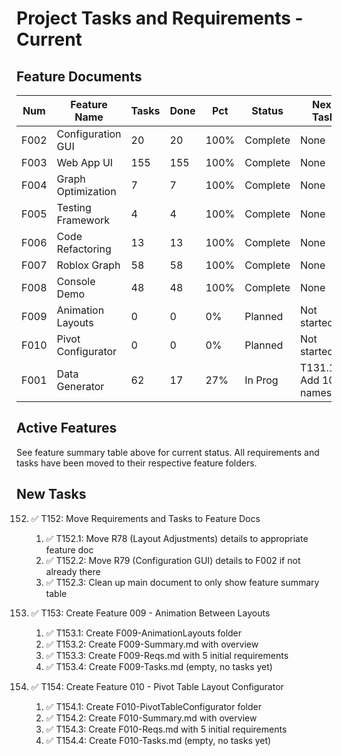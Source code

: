 # Project Tasks and Requirements - Current

## Feature Documents

| Num  | Feature Name       | Tasks | Done | Pct  | Status   | Next Task              |
| ---- | ------------------ | ----- | ---- | ---- | -------- | ---------------------- |
| F002 | Configuration GUI  | 20    | 20   | 100% | Complete | None                   |
| F003 | Web App UI         | 155   | 155  | 100% | Complete | None                   |
| F004 | Graph Optimization | 7     | 7    | 100% | Complete | None                   |
| F005 | Testing Framework  | 4     | 4    | 100% | Complete | None                   |
| F006 | Code Refactoring   | 13    | 13   | 100% | Complete | None                   |
| F007 | Roblox Graph       | 58    | 58   | 100% | Complete | None                   |
| F008 | Console Demo       | 48    | 48   | 100% | Complete | None                   |
| F009 | Animation Layouts  | 0     | 0    | 0%   | Planned  | Not started            |
| F010 | Pivot Configurator | 0     | 0    | 0%   | Planned  | Not started            |
| F001 | Data Generator     | 62    | 17   | 27%  | In Prog  | T131.1.1: Add 10 names |

## Active Features

See feature summary table above for current status. All requirements and tasks have been moved to their respective feature folders.

## New Tasks

152. ✅ T152: Move Requirements and Tasks to Feature Docs
     1. ✅ T152.1: Move R78 (Layout Adjustments) details to appropriate feature doc
     2. ✅ T152.2: Move R79 (Configuration GUI) details to F002 if not already there
     3. ✅ T152.3: Clean up main document to only show feature summary table

153. ✅ T153: Create Feature 009 - Animation Between Layouts
     1. ✅ T153.1: Create F009-AnimationLayouts folder
     2. ✅ T153.2: Create F009-Summary.md with overview
     3. ✅ T153.3: Create F009-Reqs.md with 5 initial requirements
     4. ✅ T153.4: Create F009-Tasks.md (empty, no tasks yet)

154. ✅ T154: Create Feature 010 - Pivot Table Layout Configurator
     1. ✅ T154.1: Create F010-PivotTableConfigurator folder
     2. ✅ T154.2: Create F010-Summary.md with overview
     3. ✅ T154.3: Create F010-Reqs.md with 5 initial requirements
     4. ✅ T154.4: Create F010-Tasks.md (empty, no tasks yet)
